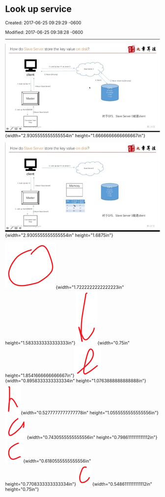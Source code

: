 # Look up service

Created: 2017-06-25 09:29:29 -0600

Modified: 2017-06-25 09:38:28 -0600

---

![](../media/System-Design-Look-up-service-image1.jpeg){width="2.9305555555555554in" height="1.6666666666666667in"}



![](../media/System-Design-Look-up-service-image2.jpeg){width="2.9305555555555554in" height="1.6875in"}

![](../media/System-Design-Look-up-service-image3.png){width="1.7222222222222223in" height="1.5833333333333333in"}![](../media/System-Design-Look-up-service-image4.png){width="0.75in" height="1.8541666666666667in"}![](../media/System-Design-Look-up-service-image5.png){width="0.8958333333333334in" height="1.0763888888888888in"}![](../media/System-Design-Look-up-service-image6.png){width="0.5277777777777778in" height="1.0555555555555556in"}![](../media/System-Design-Look-up-service-image7.png){width="0.7430555555555556in" height="0.7986111111111112in"}![](../media/System-Design-Look-up-service-image8.png){width="0.6180555555555556in" height="0.7708333333333334in"}![](../media/System-Design-Look-up-service-image9.png){width="0.5486111111111112in" height="0.75in"}









